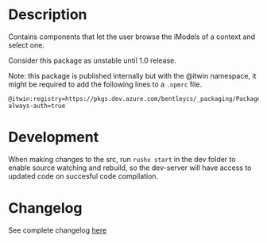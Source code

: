 # Description

Contains components that let the user browse the iModels of a context and select one.

Consider this package as unstable until 1.0 release.

Note: this package is published internally but with the @itwin namespace, it might be required to add the following lines to a `.npmrc` file.

    @itwin:registry=https://pkgs.dev.azure.com/bentleycs/_packaging/Packages/npm/registry/
    always-auth=true

# Development

When making changes to the src, run `rushx start` in the dev folder to enable source watching and rebuild, so the dev-server will have access to updated code on succesful code compilation.

# Changelog

See complete changelog [here](./CHANGELOG.md)

